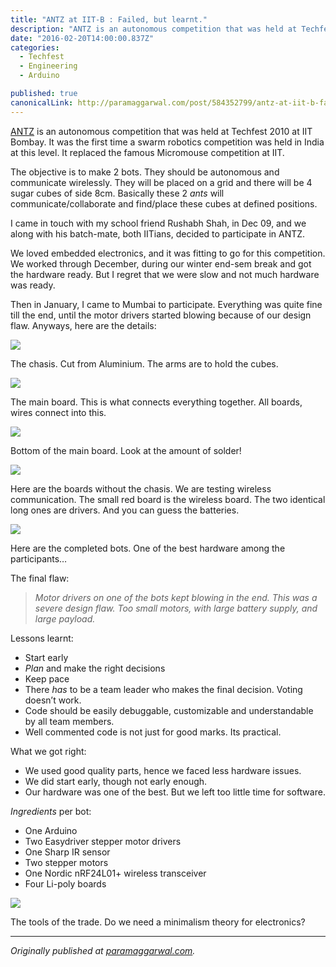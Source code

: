 ```yaml
---
title: "ANTZ at IIT-B : Failed, but learnt."
description: "ANTZ is an autonomous competition that was held at Techfest 2010 at IIT Bombay. It was the first time a swarm robotics competition was held in India at this level. It replaced the famous Micromouse…"
date: "2016-02-20T14:00:00.837Z"
categories: 
  - Techfest
  - Engineering
  - Arduino

published: true
canonicalLink: http://paramaggarwal.com/post/584352799/antz-at-iit-b-failed-but-learnt
---
```


[ANTZ](http://t.umblr.com/redirect?z=http%3A%2F%2Fwww.techfest.org%2Fcompetitions%2Fibots%2Fantz%2F&t=YTY3NzJiY2ZkZmRlNjAxZTFmOTIwZGVjY2M2MjFjZDAzMTI1MjdmYyxWM3lkWGlZTA%3D%3D) is an autonomous competition that was held at Techfest 2010 at IIT Bombay. It was the first time a swarm robotics competition was held in India at this level. It replaced the famous Micromouse competition at IIT.

The objective is to make 2 bots. They should be autonomous and communicate wirelessly. They will be placed on a grid and there will be 4 sugar cubes of side 8cm. Basically these 2 _ants_ will communicate/collaborate and find/place these cubes at defined positions.

I came in touch with my school friend Rushabh Shah, in Dec 09, and we along with his batch-mate, both IITians, decided to participate in ANTZ.

We loved embedded electronics, and it was fitting to go for this competition. We worked through December, during our winter end-sem break and got the hardware ready. But I regret that we were slow and not much hardware was ready.

Then in January, I came to Mumbai to participate. Everything was quite fine till the end, until the motor drivers started blowing because of our design flaw. Anyways, here are the details:

![](./asset-1.jpg)

The chasis. Cut from Aluminium. The arms are to hold the cubes.

![](./asset-2.jpg)

The main board. This is what connects everything together. All boards, wires connect into this.

![](./asset-3.jpg)

Bottom of the main board. Look at the amount of solder!

![](./asset-4.jpg)

Here are the boards without the chasis. We are testing wireless communication. The small red board is the wireless board. The two identical long ones are drivers. And you can guess the batteries.

![](./asset-5.jpg)

Here are the completed bots. One of the best hardware among the participants…

The final flaw:

> _Motor drivers on one of the bots kept blowing in the end. This was a severe design flaw. Too small motors, with large battery supply, and large payload._

Lessons learnt:

-   Start early
-   _Plan_ and make the right decisions
-   Keep pace
-   There _has_ to be a team leader who makes the final decision. Voting doesn’t work.
-   Code should be easily debuggable, customizable and understandable by all team members.
-   Well commented code is not just for good marks. Its practical.

What we got right:

-   We used good quality parts, hence we faced less hardware issues.
-   We did start early, though not early enough.
-   Our hardware was one of the best. But we left too little time for software.

_Ingredients_ per bot:

-   One Arduino
-   Two Easydriver stepper motor drivers
-   One Sharp IR sensor
-   Two stepper motors
-   One Nordic nRF24L01+ wireless transceiver
-   Four Li-poly boards

![](./asset-6.jpg)

The tools of the trade. Do we need a minimalism theory for electronics?

---

_Originally published at_ [_paramaggarwal.com_](http://paramaggarwal.com/post/584352799/antz-at-iit-b-failed-but-learnt)_._
